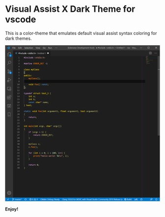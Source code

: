 # Visual Assist X Dark Theme for vscode
This is a color-theme that emulates default visual assist syntax coloring for dark themes.

![screenshot](images/screenshot.png)

**Enjoy!**
